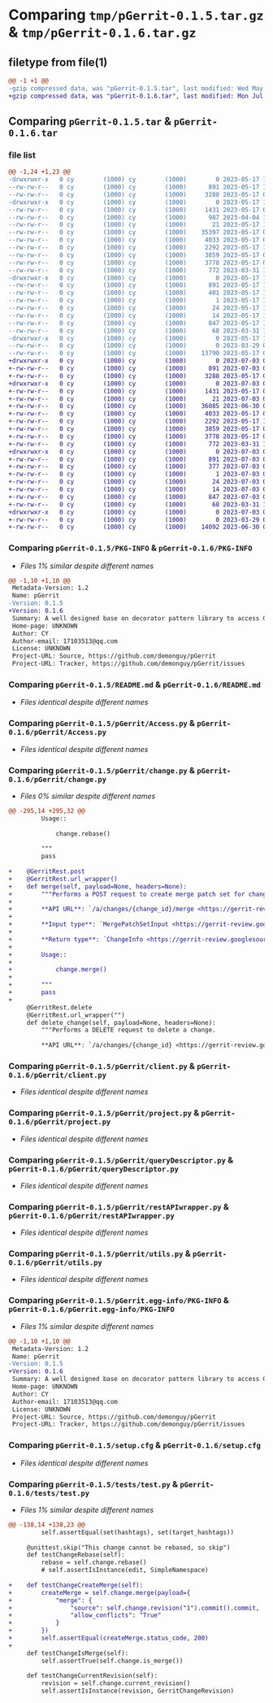 # Comparing `tmp/pGerrit-0.1.5.tar.gz` & `tmp/pGerrit-0.1.6.tar.gz`

## filetype from file(1)

```diff
@@ -1 +1 @@
-gzip compressed data, was "pGerrit-0.1.5.tar", last modified: Wed May 17 11:51:53 2023, max compression
+gzip compressed data, was "pGerrit-0.1.6.tar", last modified: Mon Jul  3 07:06:53 2023, max compression
```

## Comparing `pGerrit-0.1.5.tar` & `pGerrit-0.1.6.tar`

### file list

```diff
@@ -1,24 +1,23 @@
-drwxrwxr-x   0 cy        (1000) cy        (1000)        0 2023-05-17 11:51:53.325699 pGerrit-0.1.5/
--rw-rw-r--   0 cy        (1000) cy        (1000)      891 2023-05-17 11:51:53.325699 pGerrit-0.1.5/PKG-INFO
--rw-rw-r--   0 cy        (1000) cy        (1000)     3288 2023-05-17 06:38:32.000000 pGerrit-0.1.5/README.md
-drwxrwxr-x   0 cy        (1000) cy        (1000)        0 2023-05-17 11:51:53.325699 pGerrit-0.1.5/pGerrit/
--rw-rw-r--   0 cy        (1000) cy        (1000)     1431 2023-05-17 06:38:32.000000 pGerrit-0.1.5/pGerrit/Access.py
--rw-rw-r--   0 cy        (1000) cy        (1000)      987 2023-04-04 12:31:47.000000 pGerrit-0.1.5/pGerrit/ApprovalInfo.py
--rw-rw-r--   0 cy        (1000) cy        (1000)       21 2023-05-17 11:48:49.000000 pGerrit-0.1.5/pGerrit/__init__.py
--rw-rw-r--   0 cy        (1000) cy        (1000)    35397 2023-05-17 06:38:32.000000 pGerrit-0.1.5/pGerrit/change.py
--rw-rw-r--   0 cy        (1000) cy        (1000)     4033 2023-05-17 06:38:32.000000 pGerrit-0.1.5/pGerrit/client.py
--rw-rw-r--   0 cy        (1000) cy        (1000)     2292 2023-05-17 11:48:26.000000 pGerrit-0.1.5/pGerrit/project.py
--rw-rw-r--   0 cy        (1000) cy        (1000)     3859 2023-05-17 06:38:32.000000 pGerrit-0.1.5/pGerrit/queryDescriptor.py
--rw-rw-r--   0 cy        (1000) cy        (1000)     3778 2023-05-17 06:38:32.000000 pGerrit-0.1.5/pGerrit/restAPIwrapper.py
--rw-rw-r--   0 cy        (1000) cy        (1000)      772 2023-03-31 11:18:07.000000 pGerrit-0.1.5/pGerrit/utils.py
-drwxrwxr-x   0 cy        (1000) cy        (1000)        0 2023-05-17 11:51:53.325699 pGerrit-0.1.5/pGerrit.egg-info/
--rw-rw-r--   0 cy        (1000) cy        (1000)      891 2023-05-17 11:51:53.000000 pGerrit-0.1.5/pGerrit.egg-info/PKG-INFO
--rw-rw-r--   0 cy        (1000) cy        (1000)      401 2023-05-17 11:51:53.000000 pGerrit-0.1.5/pGerrit.egg-info/SOURCES.txt
--rw-rw-r--   0 cy        (1000) cy        (1000)        1 2023-05-17 11:51:53.000000 pGerrit-0.1.5/pGerrit.egg-info/dependency_links.txt
--rw-rw-r--   0 cy        (1000) cy        (1000)       24 2023-05-17 11:51:53.000000 pGerrit-0.1.5/pGerrit.egg-info/requires.txt
--rw-rw-r--   0 cy        (1000) cy        (1000)       14 2023-05-17 11:51:53.000000 pGerrit-0.1.5/pGerrit.egg-info/top_level.txt
--rw-rw-r--   0 cy        (1000) cy        (1000)      847 2023-05-17 11:51:53.325699 pGerrit-0.1.5/setup.cfg
--rw-rw-r--   0 cy        (1000) cy        (1000)       68 2023-03-31 11:18:07.000000 pGerrit-0.1.5/setup.py
-drwxrwxr-x   0 cy        (1000) cy        (1000)        0 2023-05-17 11:51:53.325699 pGerrit-0.1.5/tests/
--rw-rw-r--   0 cy        (1000) cy        (1000)        0 2023-03-29 03:40:33.000000 pGerrit-0.1.5/tests/__init__.py
--rw-rw-r--   0 cy        (1000) cy        (1000)    13790 2023-05-17 06:38:32.000000 pGerrit-0.1.5/tests/test.py
+drwxrwxr-x   0 cy        (1000) cy        (1000)        0 2023-07-03 07:06:53.566140 pGerrit-0.1.6/
+-rw-rw-r--   0 cy        (1000) cy        (1000)      891 2023-07-03 07:06:53.566140 pGerrit-0.1.6/PKG-INFO
+-rw-rw-r--   0 cy        (1000) cy        (1000)     3288 2023-05-17 06:38:32.000000 pGerrit-0.1.6/README.md
+drwxrwxr-x   0 cy        (1000) cy        (1000)        0 2023-07-03 07:06:53.566140 pGerrit-0.1.6/pGerrit/
+-rw-rw-r--   0 cy        (1000) cy        (1000)     1431 2023-05-17 06:38:32.000000 pGerrit-0.1.6/pGerrit/Access.py
+-rw-rw-r--   0 cy        (1000) cy        (1000)       21 2023-07-03 07:05:33.000000 pGerrit-0.1.6/pGerrit/__init__.py
+-rw-rw-r--   0 cy        (1000) cy        (1000)    36085 2023-06-30 09:02:26.000000 pGerrit-0.1.6/pGerrit/change.py
+-rw-rw-r--   0 cy        (1000) cy        (1000)     4033 2023-05-17 06:38:32.000000 pGerrit-0.1.6/pGerrit/client.py
+-rw-rw-r--   0 cy        (1000) cy        (1000)     2292 2023-05-17 11:48:26.000000 pGerrit-0.1.6/pGerrit/project.py
+-rw-rw-r--   0 cy        (1000) cy        (1000)     3859 2023-05-17 06:38:32.000000 pGerrit-0.1.6/pGerrit/queryDescriptor.py
+-rw-rw-r--   0 cy        (1000) cy        (1000)     3778 2023-05-17 06:38:32.000000 pGerrit-0.1.6/pGerrit/restAPIwrapper.py
+-rw-rw-r--   0 cy        (1000) cy        (1000)      772 2023-03-31 11:18:07.000000 pGerrit-0.1.6/pGerrit/utils.py
+drwxrwxr-x   0 cy        (1000) cy        (1000)        0 2023-07-03 07:06:53.566140 pGerrit-0.1.6/pGerrit.egg-info/
+-rw-rw-r--   0 cy        (1000) cy        (1000)      891 2023-07-03 07:06:53.000000 pGerrit-0.1.6/pGerrit.egg-info/PKG-INFO
+-rw-rw-r--   0 cy        (1000) cy        (1000)      377 2023-07-03 07:06:53.000000 pGerrit-0.1.6/pGerrit.egg-info/SOURCES.txt
+-rw-rw-r--   0 cy        (1000) cy        (1000)        1 2023-07-03 07:06:53.000000 pGerrit-0.1.6/pGerrit.egg-info/dependency_links.txt
+-rw-rw-r--   0 cy        (1000) cy        (1000)       24 2023-07-03 07:06:53.000000 pGerrit-0.1.6/pGerrit.egg-info/requires.txt
+-rw-rw-r--   0 cy        (1000) cy        (1000)       14 2023-07-03 07:06:53.000000 pGerrit-0.1.6/pGerrit.egg-info/top_level.txt
+-rw-rw-r--   0 cy        (1000) cy        (1000)      847 2023-07-03 07:06:53.566140 pGerrit-0.1.6/setup.cfg
+-rw-rw-r--   0 cy        (1000) cy        (1000)       68 2023-03-31 11:18:07.000000 pGerrit-0.1.6/setup.py
+drwxrwxr-x   0 cy        (1000) cy        (1000)        0 2023-07-03 07:06:53.566140 pGerrit-0.1.6/tests/
+-rw-rw-r--   0 cy        (1000) cy        (1000)        0 2023-03-29 03:40:33.000000 pGerrit-0.1.6/tests/__init__.py
+-rw-rw-r--   0 cy        (1000) cy        (1000)    14092 2023-06-30 08:43:44.000000 pGerrit-0.1.6/tests/test.py
```

### Comparing `pGerrit-0.1.5/PKG-INFO` & `pGerrit-0.1.6/PKG-INFO`

 * *Files 1% similar despite different names*

```diff
@@ -1,10 +1,10 @@
 Metadata-Version: 1.2
 Name: pGerrit
-Version: 0.1.5
+Version: 0.1.6
 Summary: A well designed base on decorator pattern library to access Google Gerrit REST API
 Home-page: UNKNOWN
 Author: CY
 Author-email: 17103513@qq.com
 License: UNKNOWN
 Project-URL: Source, https://github.com/demonguy/pGerrit
 Project-URL: Tracker, https://github.com/demonguy/pGerrit/issues
```

### Comparing `pGerrit-0.1.5/README.md` & `pGerrit-0.1.6/README.md`

 * *Files identical despite different names*

### Comparing `pGerrit-0.1.5/pGerrit/Access.py` & `pGerrit-0.1.6/pGerrit/Access.py`

 * *Files identical despite different names*

### Comparing `pGerrit-0.1.5/pGerrit/change.py` & `pGerrit-0.1.6/pGerrit/change.py`

 * *Files 0% similar despite different names*

```diff
@@ -295,14 +295,32 @@
         Usage::
 
             change.rebase()
 
         """
         pass
 
+    @GerritRest.post
+    @GerritRest.url_wrapper()
+    def merge(self, payload=None, headers=None):
+        """Performs a POST request to create merge patch set for change.
+
+        **API URL**: `/a/changes/{change_id}/merge <https://gerrit-review.googlesource.com/Documentation/rest-api-changes.html#create-merge-patch-set-for-change>`__
+
+        **Input type**: `MergePatchSetInput <https://gerrit-review.googlesource.com/Documentation/rest-api-changes.html#merge-patch-set-input>`__
+
+        **Return type**: `ChangeInfo <https://gerrit-review.googlesource.com/Documentation/rest-api-changes.html#change-info>`__
+
+        Usage::
+
+            change.merge()
+
+        """
+        pass
+
     @GerritRest.delete
     @GerritRest.url_wrapper("")
     def delete_change(self, payload=None, headers=None):
         """Performs a DELETE request to delete a change.
 
         **API URL**: `/a/changes/{change_id} <https://gerrit-review.googlesource.com/Documentation/rest-api-changes.html#delete-change>`__
```

### Comparing `pGerrit-0.1.5/pGerrit/client.py` & `pGerrit-0.1.6/pGerrit/client.py`

 * *Files identical despite different names*

### Comparing `pGerrit-0.1.5/pGerrit/project.py` & `pGerrit-0.1.6/pGerrit/project.py`

 * *Files identical despite different names*

### Comparing `pGerrit-0.1.5/pGerrit/queryDescriptor.py` & `pGerrit-0.1.6/pGerrit/queryDescriptor.py`

 * *Files identical despite different names*

### Comparing `pGerrit-0.1.5/pGerrit/restAPIwrapper.py` & `pGerrit-0.1.6/pGerrit/restAPIwrapper.py`

 * *Files identical despite different names*

### Comparing `pGerrit-0.1.5/pGerrit/utils.py` & `pGerrit-0.1.6/pGerrit/utils.py`

 * *Files identical despite different names*

### Comparing `pGerrit-0.1.5/pGerrit.egg-info/PKG-INFO` & `pGerrit-0.1.6/pGerrit.egg-info/PKG-INFO`

 * *Files 1% similar despite different names*

```diff
@@ -1,10 +1,10 @@
 Metadata-Version: 1.2
 Name: pGerrit
-Version: 0.1.5
+Version: 0.1.6
 Summary: A well designed base on decorator pattern library to access Google Gerrit REST API
 Home-page: UNKNOWN
 Author: CY
 Author-email: 17103513@qq.com
 License: UNKNOWN
 Project-URL: Source, https://github.com/demonguy/pGerrit
 Project-URL: Tracker, https://github.com/demonguy/pGerrit/issues
```

### Comparing `pGerrit-0.1.5/setup.cfg` & `pGerrit-0.1.6/setup.cfg`

 * *Files identical despite different names*

### Comparing `pGerrit-0.1.5/tests/test.py` & `pGerrit-0.1.6/tests/test.py`

 * *Files 1% similar despite different names*

```diff
@@ -138,14 +138,23 @@
         self.assertEqual(set(hashtags), set(target_hashtags))
 
     @unittest.skip("This change cannot be rebased, so skip")
     def testChangeRebase(self):
         rebase = self.change.rebase()
         # self.assertIsInstance(edit, SimpleNamespace)
 
+    def testChangeCreateMerge(self):
+        createMerge = self.change.merge(payload={
+            "merge": {
+                "source": self.change.revision("1").commit().commit,
+                "allow_conflicts": "True"
+            }
+        })
+        self.assertEqual(createMerge.status_code, 200)
+
     def testChangeIsMerge(self):
         self.assertTrue(self.change.is_merge())
 
     def testChangeCurrentRevision(self):
         revision = self.change.current_revision()
         self.assertIsInstance(revision, GerritChangeRevision)
```

